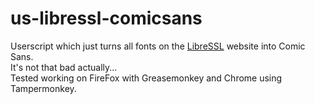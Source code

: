 # us-libressl-comicsans

Userscript which just turns all fonts on the [LibreSSL](http://www.libressl.org/) website into Comic Sans.  
It's not that bad actually...  
Tested working on FireFox with Greasemonkey and Chrome using Tampermonkey.
